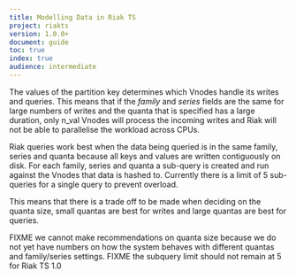 ```yaml
---
title: Modelling Data in Riak TS
project: riakts
version: 1.0.0+
document: guide
toc: true
index: true
audience: intermediate
---
```


The values of the partition key determines which Vnodes handle its writes and queries. This means that if the *family* and *series* fields are the same for large numbers of writes and the quanta that is specified has a large duration, only n_val Vnodes will process the incoming writes and Riak will not be able to parallelise the workload across CPUs.

Riak queries work best when the data being queried is in the same family, series and quanta because all keys and values are written contiguously on disk. For each family, series and quanta a sub-query is created and run against the Vnodes that data is hashed to. Currently there is a limit of 5 sub-queries for a single query to prevent overload.

This means that there is a trade off to be made when deciding on the quanta size, small quantas are best for writes and large quantas are best for queries.

FIXME we cannot make recommendations on quanta size because we do not yet have numbers on how the system behaves with different quantas and family/series settings.
FIXME the subquery limit should not remain at 5 for Riak TS 1.0